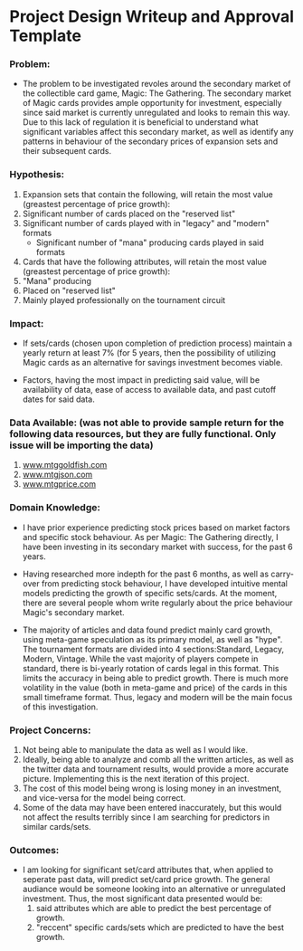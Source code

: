 # Project Design Writeup and Approval Template

###	Problem:	
* The problem to be investigated revoles around the secondary market of the collectible card game, Magic: The Gathering.  The secondary market of Magic cards provides ample opportunity for investment, especially since said market is currently unregulated and looks to remain this way.  Due to this lack of regulation it is beneficial to understand what significant variables affect this secondary market, as well as identify any patterns in behaviour of the secondary prices of expansion sets and their subsequent cards.

###	Hypothesis:
1.  Expansion sets that contain the following, will retain the most value (greastest percentage of price growth):
  1.  Significant number of cards placed on the "reserved list"
  2.  Significant number of cards played with in "legacy" and "modern" formats
	  *  Significant number of "mana" producing cards played in said formats
2.  Cards that have the following attributes, will retain the most value (greastest percentage of price growth):
  1.  "Mana" producing
  2.  Placed on "reserved list"
  3.  Mainly played professionally on the tournament circuit

###	Impact:
  * If sets/cards (chosen upon completion of prediction process) maintain a yearly return at least 7% (for 5 years, then the possibility of utilizing Magic cards as an alternative for savings investment becomes viable.
  
  * Factors, having the most impact in predicting said value, will be availability of data, ease of access to available data, and past cutoff dates for said data. 

###	Data Available:	(was not able to provide sample return for the following data resources, but they are fully functional.  Only issue will be importing the data)
  1.  www.mtggoldfish.com
  2.  www.mtgjson.com
  3.  www.mtgprice.com

### Domain Knowledge:
* I have prior experience predicting stock prices based on market factors and specific stock behaviour.  As per 	Magic: The Gathering directly, I have been investing in its secondary market with success, for the past 6 years.

* Having researched more indepth for the past 6 months, as well as carry-over from predicting stock behaviour, I have developed intuitive mental models predicting the growth of specific sets/cards.  At the moment, there are several	people whom write regularly about the price behaviour Magic's secondary market.  

* The majority of articles and data found predict mainly card growth, using meta-game speculation as its primary model, as well as "hype".  The tournament formats are divided into 4 sections:Standard, Legacy, Modern, Vintage.  While the vast majority of players compete in standard, there is bi-yearly rotation of cards legal in this format.  This limits the accuracy in being able to predict growth.  There is much more volatility in the value (both in meta-game and price) of the cards in this small timeframe format. Thus, legacy and modern will be the main focus of this investigation. 

### Project Concerns:
  1.  Not being able to manipulate the data as well as I would like.
  2.  Ideally, being able to analyze and comb all the written articles, as well as the twitter data and tournament results, would provide a more accurate picture.  Implementing this is the next iteration of this project.
  3.  The cost of this model being wrong is losing money in an investment, and vice-versa for the model being correct.
  4.  Some of the data may have been entered inaccurately, but this would not affect the results terribly since I am searching for predictors in similar cards/sets.

### Outcomes:
* I am looking for significant set/card attributes that, when applied to seperate past data, will 	predict set/card price growth. The general audiance would be someone looking into an alternative or 	unregulated investment.  Thus, the most significant data presented would be:
  1.  said attributes which are able to predict the best percentage of growth.
  2.  "reccent" specific cards/sets which are predicted to have the best growth.
